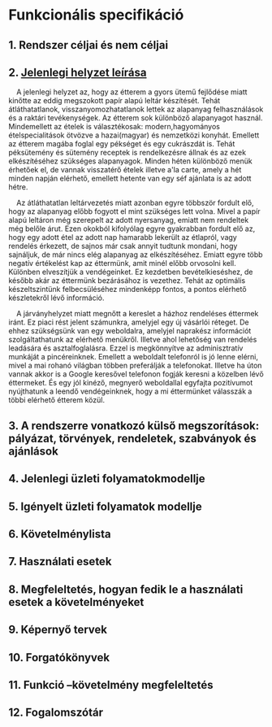 # Funkcionális specifikáció
## 1. Rendszer céljai és nem céljai
## 2. [Jelenlegi helyzet leírása](Kovspec.md#1-jelenlegi-helyzet)

&nbsp;&nbsp;&nbsp;&nbsp;A jelenlegi helyzet az, hogy az étterem a gyors ütemű fejlődése miatt kinőtte az eddig megszokott papír alapú leltár készítését.
Tehát átláthatatlanok, visszanyomozhatatlanok lettek az alapanyag felhasználások és a raktári tevékenységek.
Az étterem sok különböző alapanyagot használ. Mindemellett az ételek is választékosak: modern,hagyományos ételspecialitások ötvözve a hazai(magyar) és nemzetközi konyhát.
Emellett az étterem magába foglal egy pékséget és egy cukrászdát is. Tehát péksütemény és sütemény receptek is rendelkezésre állnak és az ezek elkészítéséhez szükséges alapanyagok.
Minden héten különböző menük érhetőek el, de vannak visszatérő ételek illetve a'la carte, amely a hét minden napján elérhető, emellett hetente van egy séf ajánlata is az adott hétre.

&nbsp;&nbsp;&nbsp;&nbsp;Az átláthatatlan leltárvezetés miatt azonban egyre többször fordult elő, hogy az alapanyag előbb fogyott el mint szükséges lett volna. Mivel a papír alapú leltáron még szerepelt az adott nyersanyag, emiatt nem rendeltek még belőle árut.
Ezen okokból kifolyólag egyre gyakrabban fordult elő az, hogy egy adott étel az adott nap hamarabb lekerült az étlapról, vagy rendelés érkezett, de sajnos már csak annyit tudtunk mondani, hogy sajnáljuk, de már nincs elég alapanyag az elkészítéséhez. Emiatt egyre több negatív értékelést kap az éttermünk, amit minél előbb orvosolni kell. Különben elveszítjük a vendégeinket. Ez kezdetben bevételkieséshez, de később akár az éttermünk bezárásához is vezethez. 
Tehát az optimális készeltszintünk felbecsüléséhez mindenképp fontos, a pontos elérhető készletekről lévő információ.

&nbsp;&nbsp;&nbsp;&nbsp;A járványhelyzet miatt megnőtt a kereslet a házhoz rendeléses éttermek iránt. Ez piaci rést jelent számunkra, amelyjel egy új vásárlói réteget. De ehhez szükségsünk van egy weboldalra, amelyjel naprakész információt szolgáltathatunk az elérhető menükről. Illetve ahol lehetőség van rendelés leadására és asztalfoglalásra. Ezzel is megkönnyítve az adminisztratív munkáját a pincéreinknek. Emellett a weboldalt telefonról is jó lenne elérni, mivel a mai rohanó világban többen preferálják a telefonokat. Illetve ha úton vannak akkor is a Google keresővel telefonon fogják keresni a közelben lévő éttermeket. És egy jól kinéző, megnyerő weboldallal egyfajta pozitívumot nyújthatunk a leendő vendégeinknek, hogy a mi éttermünket válasszák a többi elérhető étterem közül.

## 3. A rendszerre vonatkozó külső megszorítások: pályázat, törvények, rendeletek, szabványok és ajánlások
## 4. Jelenlegi üzleti folyamatokmodellje
## 5. Igényelt üzleti folyamatok modellje
## 6. Követelménylista
## 7. Használati esetek
## 8. Megfeleltetés, hogyan fedik le a használati esetek a követelményeket
## 9. Képernyő tervek
## 10. Forgatókönyvek
## 11. Funkció –követelmény megfeleltetés
## 12. Fogalomszótár
